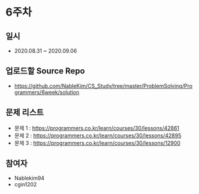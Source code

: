 # 6주차

## 일시
- 2020.08.31 ~ 2020.09.06

## 업로드할 Source Repo
- https://github.com/NableKim/CS_Study/tree/master/ProblemSolving/Programmers/6week/solution

## 문제 리스트
- 문제 1 : https://programmers.co.kr/learn/courses/30/lessons/42861
- 문제 2 : https://programmers.co.kr/learn/courses/30/lessons/42895
- 문제 3 : https://programmers.co.kr/learn/courses/30/lessons/12900

## 참여자
- Nablekim94
- cgin1202

